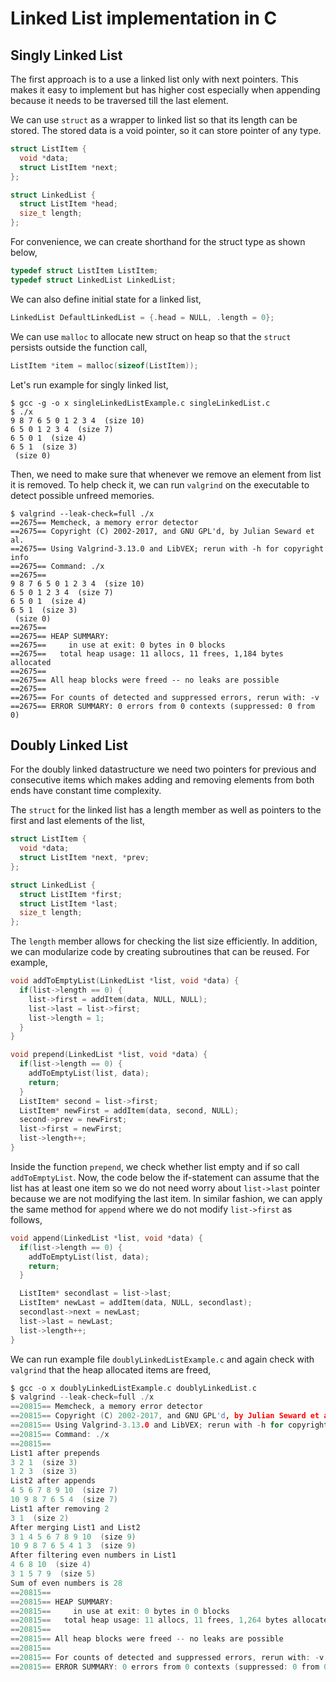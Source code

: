 # Linked List implementation in C

## Singly Linked List

The first approach is to a use a linked list only with next pointers. This makes it easy to implement but has higher cost especially when appending because it needs to be traversed till the last element.

We can use `struct` as a wrapper to linked list so that its length can be stored. The stored data is a void pointer, so it can store pointer of any type.

```c
struct ListItem {
  void *data;
  struct ListItem *next;
};

struct LinkedList {
  struct ListItem *head;
  size_t length;
};
```

For convenience, we can create shorthand for the struct type as shown below,

``` c
typedef struct ListItem ListItem;
typedef struct LinkedList LinkedList;
```

We can also define initial state for a linked list,

``` c
LinkedList DefaultLinkedList = {.head = NULL, .length = 0};
```

We can use `malloc` to allocate new struct on heap so that the `struct` persists outside the function call,

``` c
ListItem *item = malloc(sizeof(ListItem));
```
Let's run example for singly linked list,

``` shell
$ gcc -g -o x singleLinkedListExample.c singleLinkedList.c
$ ./x
9 8 7 6 5 0 1 2 3 4  (size 10)
6 5 0 1 2 3 4  (size 7)
6 5 0 1  (size 4)
6 5 1  (size 3)
 (size 0)
```

Then, we need to make sure that whenever we remove an element from list it is removed. To help check it, we can run `valgrind` on the executable to detect possible unfreed memories.
```
$ valgrind --leak-check=full ./x
==2675== Memcheck, a memory error detector
==2675== Copyright (C) 2002-2017, and GNU GPL'd, by Julian Seward et al.
==2675== Using Valgrind-3.13.0 and LibVEX; rerun with -h for copyright info
==2675== Command: ./x
==2675== 
9 8 7 6 5 0 1 2 3 4  (size 10)
6 5 0 1 2 3 4  (size 7)
6 5 0 1  (size 4)
6 5 1  (size 3)
 (size 0)
==2675== 
==2675== HEAP SUMMARY:
==2675==     in use at exit: 0 bytes in 0 blocks
==2675==   total heap usage: 11 allocs, 11 frees, 1,184 bytes allocated
==2675== 
==2675== All heap blocks were freed -- no leaks are possible
==2675== 
==2675== For counts of detected and suppressed errors, rerun with: -v
==2675== ERROR SUMMARY: 0 errors from 0 contexts (suppressed: 0 from 0)
```

## Doubly Linked List

For the doubly linked datastructure we need two pointers for previous and consecutive items which makes adding and removing elements from both ends have constant time complexity.

The `struct` for the linked list has a length member as well as pointers to the first and last elements of the list,

``` c
struct ListItem {
  void *data;
  struct ListItem *next, *prev;
};

struct LinkedList {
  struct ListItem *first;
  struct ListItem *last;
  size_t length;
};
```


The `length` member allows for checking the list size efficiently. In addition, we can modularize code by creating subroutines that can be reused. For example,

``` c
void addToEmptyList(LinkedList *list, void *data) {
  if(list->length == 0) {
	list->first = addItem(data, NULL, NULL);
	list->last = list->first;
	list->length = 1;
  }
}

void prepend(LinkedList *list, void *data) {
  if(list->length == 0) {
	addToEmptyList(list, data);
	return;
  }
  ListItem* second = list->first;
  ListItem* newFirst = addItem(data, second, NULL);
  second->prev = newFirst;
  list->first = newFirst;
  list->length++;
}
```

Inside the function `prepend`, we check whether list empty and if so call `addToEmptyList`. Now, the code below the if-statement can assume that the list has at least one item so we do not need worry about `list->last` pointer because we are not modifying the last item. In similar fashion, we can apply the same method for `append` where we do not modify `list->first` as follows,

``` c
void append(LinkedList *list, void *data) {
  if(list->length == 0) {
	addToEmptyList(list, data);
	return;
  }

  ListItem* secondlast = list->last;
  ListItem* newLast = addItem(data, NULL, secondlast);
  secondlast->next = newLast;
  list->last = newLast;
  list->length++;
}
```


We can run example file `doublyLinkedListExample.c` and again check with `valgrind` that the heap allocated items are freed,

``` c
$ gcc -o x doublyLinkedListExample.c doublyLinkedList.c
$ valgrind --leak-check=full ./x
==20815== Memcheck, a memory error detector
==20815== Copyright (C) 2002-2017, and GNU GPL'd, by Julian Seward et al.
==20815== Using Valgrind-3.13.0 and LibVEX; rerun with -h for copyright info
==20815== Command: ./x
==20815== 
List1 after prepends
3 2 1  (size 3)
1 2 3  (size 3)
List2 after appends
4 5 6 7 8 9 10  (size 7)
10 9 8 7 6 5 4  (size 7)
List1 after removing 2
3 1  (size 2)
After merging List1 and List2
3 1 4 5 6 7 8 9 10  (size 9)
10 9 8 7 6 5 4 1 3  (size 9)
After filtering even numbers in List1
4 6 8 10  (size 4)
3 1 5 7 9  (size 5)
Sum of even numbers is 28
==20815== 
==20815== HEAP SUMMARY:
==20815==     in use at exit: 0 bytes in 0 blocks
==20815==   total heap usage: 11 allocs, 11 frees, 1,264 bytes allocated
==20815== 
==20815== All heap blocks were freed -- no leaks are possible
==20815== 
==20815== For counts of detected and suppressed errors, rerun with: -v
==20815== ERROR SUMMARY: 0 errors from 0 contexts (suppressed: 0 from 0)
```

